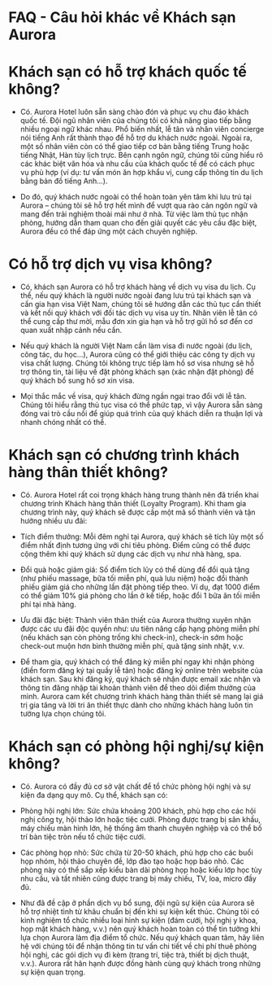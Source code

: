# FAQ - Câu hỏi khác về Khách sạn Aurora

# Khách sạn có hỗ trợ khách quốc tế không?

- Có. Aurora Hotel luôn sẵn sàng chào đón và phục vụ chu đáo khách quốc tế. Đội ngũ nhân viên của chúng tôi có khả năng giao tiếp bằng nhiều ngoại ngữ khác nhau. Phổ biến nhất, lễ tân và nhân viên concierge nói tiếng Anh rất thành thạo để hỗ trợ du khách nước ngoài. Ngoài ra, một số nhân viên còn có thể giao tiếp cơ bản bằng tiếng Trung hoặc tiếng Nhật, Hàn tùy lịch trực. Bên cạnh ngôn ngữ, chúng tôi cũng hiểu rõ các khác biệt văn hóa và nhu cầu của khách quốc tế để có cách phục vụ phù hợp (ví dụ: tư vấn món ăn hợp khẩu vị, cung cấp thông tin du lịch bằng bản đồ tiếng Anh...).

- Do đó, quý khách nước ngoài có thể hoàn toàn yên tâm khi lưu trú tại Aurora – chúng tôi sẽ hỗ trợ hết mình để vượt qua rào cản ngôn ngữ và mang đến trải nghiệm thoải mái như ở nhà. Từ việc làm thủ tục nhận phòng, hướng dẫn tham quan cho đến giải quyết các yêu cầu đặc biệt, Aurora đều có thể đáp ứng một cách chuyên nghiệp.

# Có hỗ trợ dịch vụ visa không?

- Có, khách sạn Aurora có hỗ trợ khách hàng về dịch vụ visa du lịch. Cụ thể, nếu quý khách là người nước ngoài đang lưu trú tại khách sạn và cần gia hạn visa Việt Nam, chúng tôi sẽ hướng dẫn các thủ tục cần thiết và kết nối quý khách với đối tác dịch vụ visa uy tín. Nhân viên lễ tân có thể cung cấp thư mời, mẫu đơn xin gia hạn và hỗ trợ gửi hồ sơ đến cơ quan xuất nhập cảnh nếu cần.

- Nếu quý khách là người Việt Nam cần làm visa đi nước ngoài (du lịch, công tác, du học...), Aurora cũng có thể giới thiệu các công ty dịch vụ visa chất lượng. Chúng tôi không trực tiếp làm hồ sơ visa nhưng sẽ hỗ trợ thông tin, tài liệu về đặt phòng khách sạn (xác nhận đặt phòng) để quý khách bổ sung hồ sơ xin visa.

- Mọi thắc mắc về visa, quý khách đừng ngần ngại trao đổi với lễ tân. Chúng tôi hiểu rằng thủ tục visa có thể phức tạp, vì vậy Aurora sẵn sàng đóng vai trò cầu nối để giúp quá trình của quý khách diễn ra thuận lợi và nhanh chóng nhất có thể.

# Khách sạn có chương trình khách hàng thân thiết không?

- Có. Aurora Hotel rất coi trọng khách hàng trung thành nên đã triển khai chương trình Khách hàng thân thiết (Loyalty Program). Khi tham gia chương trình này, quý khách sẽ được cấp một mã số thành viên và tận hưởng nhiều ưu đãi:

- Tích điểm thưởng: Mỗi đêm nghỉ tại Aurora, quý khách sẽ tích lũy một số điểm nhất định tương ứng với chi tiêu phòng. Điểm cũng có thể được cộng thêm khi quý khách sử dụng các dịch vụ như nhà hàng, spa.

- Đổi quà hoặc giảm giá: Số điểm tích lũy có thể dùng để đổi quà tặng (như phiếu massage, bữa tối miễn phí, quà lưu niệm) hoặc đổi thành phiếu giảm giá cho những lần đặt phòng tiếp theo. Ví dụ, đạt 1000 điểm có thể giảm 10% giá phòng cho lần ở kế tiếp, hoặc đổi 1 bữa ăn tối miễn phí tại nhà hàng.

- Ưu đãi đặc biệt: Thành viên thân thiết của Aurora thường xuyên nhận được các ưu đãi độc quyền như: ưu tiên nâng cấp hạng phòng miễn phí (nếu khách sạn còn phòng trống khi check-in), check-in sớm hoặc check-out muộn hơn bình thường miễn phí, quà tặng sinh nhật, v.v.

- Để tham gia, quý khách có thể đăng ký miễn phí ngay khi nhận phòng (điền form đăng ký tại quầy lễ tân) hoặc đăng ký online trên website của khách sạn. Sau khi đăng ký, quý khách sẽ nhận được email xác nhận và thông tin đăng nhập tài khoản thành viên để theo dõi điểm thưởng của mình. Aurora cam kết chương trình khách hàng thân thiết sẽ mang lại giá trị gia tăng và lời tri ân thiết thực dành cho những khách hàng luôn tin tưởng lựa chọn chúng tôi.

# Khách sạn có phòng hội nghị/sự kiện không?

- Có. Aurora có đầy đủ cơ sở vật chất để tổ chức phòng hội nghị và sự kiện đa dạng quy mô. Cụ thể, khách sạn có:

- Phòng hội nghị lớn: Sức chứa khoảng 200 khách, phù hợp cho các hội nghị công ty, hội thảo lớn hoặc tiệc cưới. Phòng được trang bị sân khấu, máy chiếu màn hình lớn, hệ thống âm thanh chuyên nghiệp và có thể bố trí bàn tiệc tròn nếu tổ chức tiệc cưới.

- Các phòng họp nhỏ: Sức chứa từ 20-50 khách, phù hợp cho các buổi họp nhóm, hội thảo chuyên đề, lớp đào tạo hoặc họp báo nhỏ. Các phòng này có thể sắp xếp kiểu bàn dài phòng họp hoặc kiểu lớp học tùy nhu cầu, và tất nhiên cũng được trang bị máy chiếu, TV, loa, micro đầy đủ.

- Như đã đề cập ở phần dịch vụ bổ sung, đội ngũ sự kiện của Aurora sẽ hỗ trợ nhiệt tình từ khâu chuẩn bị đến khi sự kiện kết thúc. Chúng tôi có kinh nghiệm tổ chức nhiều loại hình sự kiện (đám cưới, hội nghị y khoa, họp mặt khách hàng, v.v.) nên quý khách hoàn toàn có thể tin tưởng khi lựa chọn Aurora làm địa điểm tổ chức. Nếu quý khách quan tâm, hãy liên hệ với chúng tôi để nhận thông tin tư vấn chi tiết về chi phí thuê phòng hội nghị, các gói dịch vụ đi kèm (trang trí, tiệc trà, thiết bị dịch thuật, v.v.). Aurora rất hân hạnh được đồng hành cùng quý khách trong những sự kiện quan trọng.
